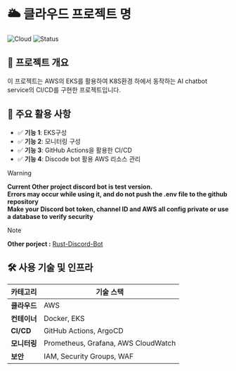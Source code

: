 # 🌥️ 클라우드 프로젝트 명

![Cloud](https://img.shields.io/badge/Cloud-AWS%2FAzure%2FGCP-blue) ![Status](https://img.shields.io/badge/Status-Active-brightgreen)

## 📝 프로젝트 개요
이 프로젝트는 AWS의 EKS를 활용하여 K8S환경 하에서 동작하는 AI chatbot service의 CI/CD를 구현한 프로젝트입니다.

## 🚀 주요 활용 사항
- ✅ **기능 1**: EKS구성
- ✅ **기능 2**: 모니터링 구성
- ✅ **기능 3**: GitHub Actions을 활용한 CI/CD
- ✅ **기능 4**: Discode bot 활용 AWS 리소스 관리

> [!WARNING]
> **Current Other project discord bot is test version.**  
> **Errors may occur while using it, and do not push the .env file to the github repository**  
> **Make your Discord bot token, channel ID and AWS all config private or use a database to verify security**

> [!NOTE]
> **Other porject :** [Rust-Discord-Bot](https://github.com/gunwoo8873/Rust-DiscordBot)


## 🛠️ 사용 기술 및 인프라
| 카테고리  | 기술 스택  |
|----------|----------|
| **클라우드** | AWS |
| **컨테이너** | Docker, EKS |
| **CI/CD** | GitHub Actions, ArgoCD |
| **모니터링** | Prometheus, Grafana, AWS CloudWatch |
| **보안** | IAM, Security Groups, WAF |

